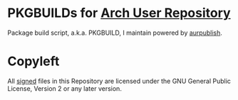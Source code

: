 # PKGBUILDs for [Arch User Repository](https://aur.archlinux.org)

Package build script, a.k.a. PKGBUILD, I maintain powered by [aurpublish](https://github.com/eli-schwartz/aurpublish).

# Copyleft

All [signed](https://pgp.mit.edu/pks/lookup?op=vindex&search=14D64E27C3AB91707DA014BAD03E931D484AEB36) files in this Repository are licensed under the GNU General Public License, Version 2 or any later version.
